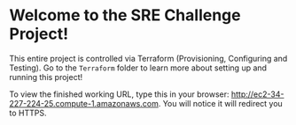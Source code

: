 # Welcome to the SRE Challenge Project!

This entire project is controlled via Terraform (Provisioning, Configuring and Testing). Go to the `Terraform` folder to learn more about setting up and running this project!

To view the finished working URL, type this in your browser: http://ec2-34-227-224-25.compute-1.amazonaws.com. You will notice it will redirect you to HTTPS.
